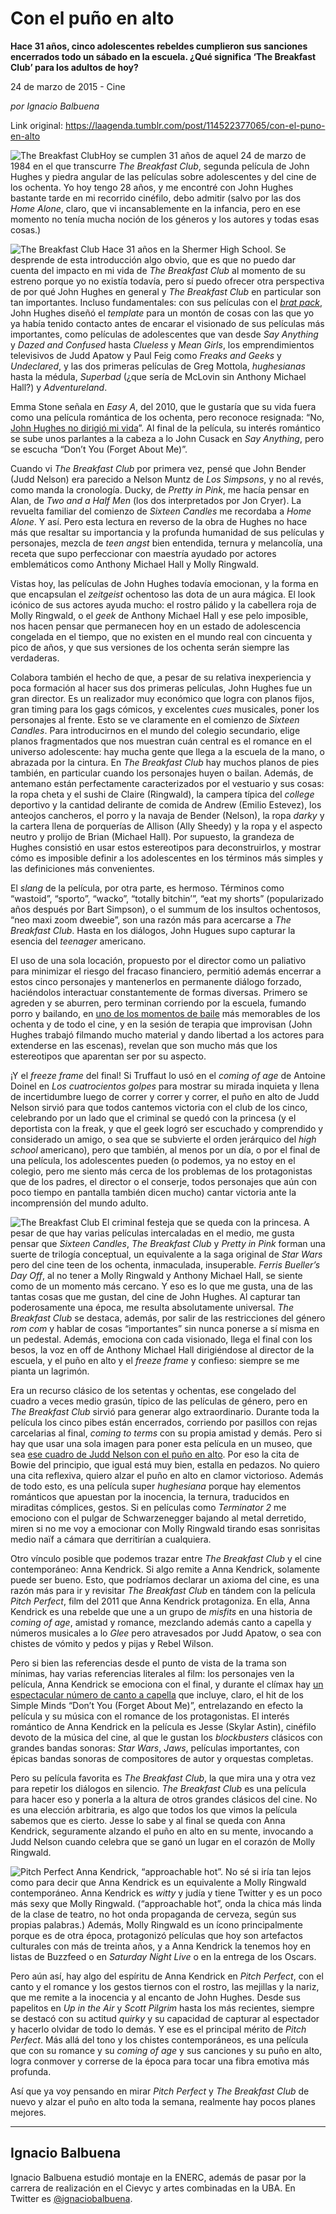 # Con el puño en alto

**Hace 31 años, cinco adolescentes rebeldes cumplieron sus sanciones encerrados todo un sábado en la escuela. ¿Qué significa ‘The Breakfast Club’ para los adultos de hoy?**

24 de marzo de 2015 - Cine

_por Ignacio Balbuena_

Link original: https://laagenda.tumblr.com/post/114522377065/con-el-puno-en-alto

![The Breakfast Club](https://64.media.tumblr.com/7fa098294816b828f29cfa846ee5ddb8/tumblr_inline_pk0nxsXLPb1t6q87u_500.jpg)Hoy se cumplen 31 años de aquel 24 de marzo de 1984 en el que transcurre *The Breakfast Club*, segunda película de John Hughes y piedra angular de las películas sobre adolescentes y del cine de los ochenta. Yo hoy tengo 28 años, y me encontré con John Hughes bastante tarde en mi recorrido cinéfilo, debo admitir (salvo por las dos *Home Alone*, claro, que vi incansablemente en la infancia, pero en ese momento no tenía mucha noción de los géneros y los autores y todas esas cosas.)

![The Breakfast Club](https://64.media.tumblr.com/21f9b68b8823437e225175a300cd7459/tumblr_inline_pk0nxtSPrr1t6q87u_500.jpg) Hace 31 años en la Shermer High School. Se desprende de esta introducción algo obvio, que es que no puedo dar cuenta del impacto en mi vida de *The Breakfast Club* al momento de su estreno porque yo no existía todavía, pero sí puedo ofrecer otra perspectiva de por qué John Hughes en general y *The Breakfast Club* en particular son tan importantes. Incluso fundamentales: con sus películas con el *[brat pack](http://es.wikipedia.org/wiki/Brat_Pack)*, John Hughes diseñó el *template* para un montón de cosas con las que yo ya había tenido contacto antes de encarar el visionado de sus películas más importantes, como películas de adolescentes que van desde *Say Anything* y *Dazed and Confused* hasta *Clueless* y *Mean Girls*, los emprendimientos televisivos de Judd Apatow y Paul Feig como *Freaks and Geeks* y *Undeclared*, y las dos primeras películas de Greg Mottola, *hughesianas* hasta la médula, *Superbad* (¿que sería de McLovin sin Anthony Michael Hall?) y *Adventureland*.

Emma Stone señala en *Easy A*, del 2010, que le gustaría que su vida fuera como una película romántica de los ochenta, pero reconoce resignada: “No, [John Hughes no dirigió mi vida](https://youtu.be/BZiIBMRNtLs)”. Al final de la película, su interés romántico se sube unos parlantes a la cabeza a lo John Cusack en *Say Anything*, pero se escucha “Don’t You (Forget About Me)”.

Cuando vi *The Breakfast Club* por primera vez, pensé que John Bender (Judd Nelson) era parecido a Nelson Muntz de *Los Simpsons*, y no al revés, como manda la cronología. Ducky, de *Pretty in Pink*, me hacía pensar en Alan, de *Two and a Half Men* (los dos interpretados por Jon Cryer). La revuelta familiar del comienzo de *Sixteen Candles* me recordaba a *Home Alone*. Y así. Pero esta lectura en reverso de la obra de Hughes no hace más que resaltar su importancia y la profunda humanidad de sus películas y personajes, mezcla de *teen angst* bien entendida, ternura y melancolía, una receta que supo perfeccionar con maestría ayudado por actores emblemáticos como Anthony Michael Hall y Molly Ringwald.

Vistas hoy, las películas de John Hughes todavía emocionan, y la forma en que encapsulan el *zeitgeist* ochentoso las dota de un aura mágica. El look icónico de sus actores ayuda mucho: el rostro pálido y la cabellera roja de Molly Ringwald, o el *geek* de Anthony Michael Hall y ese pelo imposible, nos hacen pensar que permanecen hoy en un estado de adolescencia congelada en el tiempo, que no existen en el mundo real con cincuenta y pico de años, y que sus versiones de los ochenta serán siempre las verdaderas.

Colabora también el hecho de que, a pesar de su relativa inexperiencia y poca formación al hacer sus dos primeras películas, John Hughes fue un gran director. Es un realizador muy económico que logra con planos fijos, gran timing para los gags cómicos, y excelentes *cues* musicales, poner los personajes al frente. Esto se ve claramente en el comienzo de *Sixteen Candles*. Para introducirnos en el mundo del colegio secundario, elige planos fragmentados que nos muestran cuán central es el romance en el universo adolescente: hay mucha gente que llega a la escuela de la mano, o abrazada por la cintura. En *The Breakfast Club* hay muchos planos de pies también, en particular cuando los personajes huyen o bailan. Además, de antemano están perfectamente caracterizados por el vestuario y sus cosas: la ropa cheta y el sushi de Claire (Ringwald), la campera típica del *college* deportivo y la cantidad delirante de comida de Andrew (Emilio Estevez), los anteojos cancheros, el porro y la navaja de Bender (Nelson), la ropa *darky* y la cartera llena de porquerías de Allison (Ally Sheedy) y la ropa y el aspecto neutro y prolijo de Brian (Michael Hall). Por supuesto, la grandeza de Hughes consistió en usar estos estereotipos para deconstruirlos, y mostrar cómo es imposible definir a los adolescentes en los términos más simples y las definiciones más convenientes.

El *slang* de la película, por otra parte, es hermoso. Términos como “wastoid”, “sporto”, “wacko”, “totally bitchin’”, “eat my shorts” (popularizado años después por Bart Simpson), o el summum de los insultos ochentosos, “neo maxi zoom dweebie”, son una razón más para acercarse a *The Breakfast Club*. Hasta en los diálogos, John Hugues supo capturar la esencia del *teenager* americano.

El uso de una sola locación, propuesto por el director como un paliativo para minimizar el riesgo del fracaso financiero, permitió además encerrar a estos cinco personajes y mantenerlos en permanente diálogo forzado, haciéndolos interactuar constantemente de formas diversas. Primero se agreden y se aburren, pero terminan corriendo por la escuela, fumando porro y bailando, en [uno de los momentos de baile](https://youtu.be/ZbGlWN6Z0OA) más memorables de los ochenta y de todo el cine, y en la sesión de terapia que improvisan (John Hughes trabajó filmando mucho material y dando libertad a los actores para extenderse en las escenas), revelan que son mucho más que los estereotipos que aparentan ser por su aspecto.

¡Y el *freeze frame* del final! Si Truffaut lo usó en el *coming of age* de Antoine Doinel en *Los cuatrocientos golpes* para mostrar su mirada inquieta y llena de incertidumbre luego de correr y correr y correr, el puño en alto de Judd Nelson sirvió para que todos cantemos victoria con el club de los cinco, celebrando por un lado que el criminal se quedó con la princesa (y el deportista con la freak, y que el geek logró ser escuchado y comprendido y considerado un amigo, o sea que se subvierte el orden jerárquico del *high school* americano), pero que también, al menos por un día, o por el final de una película, los adolescentes pueden (o podemos, ya no estoy en el colegio, pero me siento más cerca de los problemas de los protagonistas que de los padres, el director o el conserje, todos personajes que aún con poco tiempo en pantalla también dicen mucho) cantar victoria ante la incomprensión del mundo adulto.

![The Breakfast Club](https://64.media.tumblr.com/a4b904e1d62d4047ef5ac2c418afcece/tumblr_inline_pk0nxuefeN1t6q87u_500.jpg) El criminal festeja que se queda con la princesa. A pesar de que hay varias películas intercaladas en el medio, me gusta pensar que *Sixteen Candles*, *The Breakfast Club* y *Pretty in Pink* forman una suerte de trilogía conceptual, un equivalente a la saga original de *Star Wars* pero del cine teen de los ochenta, inmaculada, insuperable. *Ferris Bueller’s Day Off*, al no tener a Molly Ringwald y Anthony Michael Hall, se siente como de un momento más cercano. Y eso es lo que me gusta, una de las tantas cosas que me gustan, del cine de John Hughes. Al capturar tan poderosamente una época, me resulta absolutamente universal. *The Breakfast Club* se destaca, además, por salir de las restricciones del género *rom com* y hablar de cosas “importantes” sin nunca ponerse a sí misma en un pedestal. Además, emociona con cada visionado, llega el final con los besos, la voz en off de Anthony Michael Hall dirigiéndose al director de la escuela, y el puño en alto y el *freeze frame* y confieso: siempre se me pianta un lagrimón. 

Era un recurso clásico de los setentas y ochentas, ese congelado del cuadro a veces medio grasún, típico de las películas de género, pero en *The Breakfast Club* sirvió para generar algo extraordinario. Durante toda la película los cinco pibes están encerrados, corriendo por pasillos con rejas carcelarias al final, *coming to terms* con su propia amistad y demás. Pero si hay que usar una sola imagen para poner esta película en un museo, que sea [ese cuadro de Judd Nelson con el puño en alto](https://youtu.be/Sv1I4q6lOpo). Por eso la cita de Bowie del principio, que igual está muy bien, estalla en pedazos. No quiero una cita reflexiva, quiero alzar el puño en alto en clamor victorioso. Además de todo esto, es una película super *hughesiana* porque hay elementos románticos que apuestan por la inocencia, la ternura, traducidos en miraditas cómplices, gestos. Si en películas como *Terminator 2* me emociono con el pulgar de Schwarzenegger bajando al metal derretido, miren si no me voy a emocionar con Molly Ringwald tirando esas sonrisitas medio naïf a cámara que derritirían a cualquiera.

Otro vínculo posible que podemos trazar entre *The Breakfast Club* y el cine contemporáneo: Anna Kendrick. Si algo remite a Anna Kendrick, solamente puede ser bueno. Esto, que podríamos declarar un axioma del cine, es una razón más para ir y revisitar *The Breakfast Club* en tándem con la película *Pitch Perfect*, film del 2011 que Anna Kendrick protagoniza. En ella, Anna Kendrick es una rebelde que une a un grupo de *misfits* en una historia de *coming of age*, amistad y romance, mezclando además canto a capella y números musicales a lo *Glee* pero atravesados por Judd Apatow, o sea con chistes de vómito y pedos y pijas y Rebel Wilson. 

Pero si bien las referencias desde el punto de vista de la trama son mínimas, hay varias referencias literales al film: los personajes ven la película, Anna Kendrick se emociona con el final, y durante el clímax hay [un espectacular número de canto a capella](https://youtu.be/mn2qfC32SRo) que incluye, claro, el hit de los Simple Minds “Don’t You (Forget About Me)”, entrelazando en efecto la película y su música con el romance de los protagonistas. El interés romántico de Anna Kendrick en la película es Jesse (Skylar Astin), cinéfilo devoto de la música del cine, al que le gustan los *blockbusters* clásicos con grandes bandas sonoras: *Star Wars*, *Jaws*, películas importantes, con épicas bandas sonoras de compositores de autor y orquestas completas. 

Pero su película favorita es *The Breakfast Club*, la que mira una y otra vez para repetir los diálogos en silencio. *The Breakfast Club* es una película para hacer eso y ponerla a la altura de otros grandes clásicos del cine. No es una elección arbitraria, es algo que todos los que vimos la película sabemos que es cierto. Jesse lo sabe y al final se queda con Anna Kendrick, seguramente alzando el puño en alto en su mente, invocando a Judd Nelson cuando celebra que se ganó un lugar en el corazón de Molly Ringwald.

![Pitch Perfect](https://64.media.tumblr.com/566fdb692f3a1ca9914ccea7e88da765/tumblr_inline_pk0nxuPoex1t6q87u_500.jpg) Anna Kendrick, “approachable hot”. No sé si iría tan lejos como para decir que Anna Kendrick es un equivalente a Molly Ringwald contemporáneo. Anna Kendrick es *witty* y judía y tiene Twitter y es un poco más sexy que Molly Ringwald. (“approachable hot”, onda la chica más linda de la clase de teatro, no hot onda propaganda de cerveza, según sus propias palabras.) Además, Molly Ringwald es un ícono principalmente porque es de otra época, protagonizó películas que hoy son artefactos culturales con más de treinta años, y a Anna Kendrick la tenemos hoy en listas de Buzzfeed o en *Saturday Night Live* o en la entrega de los Oscars.

Pero aún así, hay algo del espíritu de Anna Kendrick en *Pitch Perfect*, con el canto y el romance y los gestos tiernos con el rostro, las mejillas y la nariz, que me remite a la inocencia y al encanto de John Hughes. Desde sus papelitos en *Up in the Air* y *Scott Pilgrim* hasta los más recientes, siempre se destacó con su actitud *quirky* y su capacidad de capturar al espectador y hacerlo olvidar de todo lo demás. Y ese es el principal mérito de *Pitch Perfect*. Más allá del tono y los chistes contemporáneos, es una película que con su romance y su *coming of age* y sus canciones y su puño en alto, logra conmover y correrse de la época para tocar una fibra emotiva más profunda.

Así que ya voy pensando en mirar *Pitch Perfect* y *The Breakfast Club* de nuevo y alzar el puño en alto toda la semana, realmente hay pocos planes mejores.



---

 Ignacio Balbuena
-----------------

 Ignacio Balbuena estudió montaje en la ENERC, además de pasar por la carrera de realización en el Cievyc y artes combinadas en la UBA. En Twitter es [@ignaciobalbuena](http://www.twitter.com/ignaciobalbuena). 


